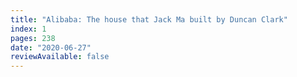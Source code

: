 ```yaml
---
title: "Alibaba: The house that Jack Ma built by Duncan Clark"
index: 1
pages: 238
date: "2020-06-27"
reviewAvailable: false
---
```


